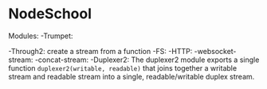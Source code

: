# NodeSchool
Modules:
-Trumpet:

-Through2: create a stream from a function
-FS:
-HTTP:
-websocket-stream:
-concat-stream:
-Duplexer2: The duplexer2 module
exports a single function `duplexer2(writable, readable)` that joins together a
writable stream and readable stream into a single, readable/writable duplex
stream.

